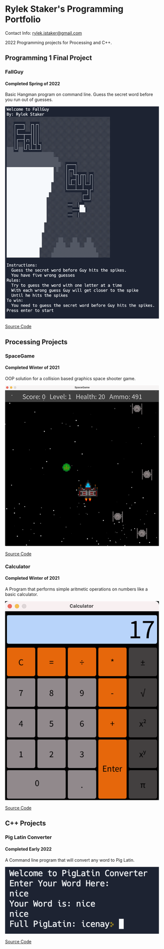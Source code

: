 # Rylek Staker's Programming Portfolio

Contact Info: rylek.jstaker@gmail.com

2022 Programming projects for Processing and C++.

## Programming 1 Final Project

### FallGuy

#### Completed Spring of 2022

Basic Hangman program on command line. Guess the secret word before you run out of guesses.

![FallGuy](https://github.com/RylekStaker/programmingportfolio2021-2022/blob/gh-pages/images/FallGuy.png?raw=true)

[Source Code](https://github.com/RylekStaker/programmingportfolio2021-2022/blob/gh-pages/src/FallGuy.cpp)

## Processing Projects

### SpaceGame

#### Completed Winter of 2021

OOP solution for a collision based graphics space shooter game.

![SpaceGame](https://github.com/RylekStaker/programmingportfolio2021-2022/blob/gh-pages/images/SpaceGame.png?raw=true)

[Source Code](https://github.com/RylekStaker/programmingportfolio2021-2022/blob/gh-pages/src/SpaceGame.zip)

### Calculator

#### Completed Winter of 2021

A Program that performs simple aritmetic operations on numbers like a basic calculator.

![Calculator](https://github.com/RylekStaker/programmingportfolio2021-2022/blob/gh-pages/images/Calculator.png?raw=true)

[Source Code](https://github.com/RylekStaker/programmingportfolio2021-2022/blob/gh-pages/src/Calculator.zip)

## C++ Projects

### Pig Latin Converter

#### Completed Early 2022

A Command line program that will convert any word to Pig Latin.

![PigLatinConverter](https://github.com/RylekStaker/programmingportfolio2021-2022/blob/gh-pages/images/PigLatinConverter.png?raw=true)

[Source Code](https://github.com/RylekStaker/programmingportfolio2021-2022/blob/gh-pages/src/PigLatin.cpp)

